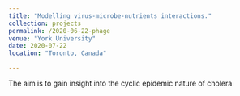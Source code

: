 ```yaml
---
title: "Modelling virus-microbe-nutrients interactions."
collection: projects
permalink: /2020-06-22-phage
venue: "York University"
date: 2020-07-22
location: "Toronto, Canada"

---
```


The aim is to gain insight into the cyclic epidemic nature of cholera 
